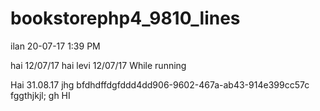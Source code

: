 # bookstorephp4_9810_lines

ilan 20-07-17 1:39 PM

hai 12/07/17
hai levi 12/07/17
While running

Hai 31.08.17
jhg
bfdhdffdgfddd4dd906-9602-467a-ab43-914e399cc57c
fggthjkjl;
gh
HI
